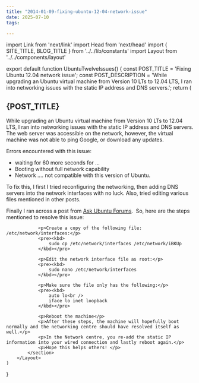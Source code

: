 ```yaml
---
title: "2014-01-09-fixing-ubuntu-12-04-network-issue"
date: 2025-07-10
tags:

---
```


import Link from 'next/link'
import Head from 'next/head'
import { SITE_TITLE, BLOG_TITLE } from '../../lib/constants'
import Layout from '../../components/layout'

export default function UbuntuTwelveIssues() {
    const POST_TITLE = 'Fixing Ubuntu 12.04 network issue';
    const POST_DESCRIPTION = 'While upgrading an Ubuntu virtual machine from Version 10 LTs to 12.04 LTS, I ran into networking issues with the static IP address and DNS servers.';
    return (
        <Layout>
            <Head>
                <title>{POST_TITLE} - {SITE_TITLE}</title>
                <meta name="description" content={POST_DESCRIPTION} />
            </Head>
            <section aria-labelledby="main-content">
                <h1 id="main-content">{POST_TITLE}</h1>
                <p>While upgrading an Ubuntu virtual machine from Version 10 LTs to 12.04 LTS, I ran into networking issues with the static IP address and DNS servers. The web server was accessible on the network, however, the virtual machine was not able to ping Google, or download any updates.</p>
                <p>Errors encountered with this issue:</p>
                <ul className="list-disc list-inside m-2">
                    <li>waiting for 60 more seconds for ...</li>
                    <li>Booting without full network capability</li>
                    <li>Network .... not compatible with this version of Ubuntu.</li>
                </ul>
                <p>To fix this, I first I tried reconfiguring the networking, then adding DNS servers into the network interfaces with no luck. Also, tried editing various files mentioned in other posts.</p>
                <p>Finally I ran across a post from <a className="underline focus:ring-2" href="http://ubuntuforums.org/showthread.php?t=2001421&amp;p=12197022#post12197022" rel="nofollow noreferrer">Ask Ubuntu Forums</a>.  So, here are the steps mentioned to resolve this issue:</p>
                
                <p>Create a copy of the following file: /etc/network/interfaces:</p>
                <pre><kbd>
                    sudo cp /etc/network/interfaces /etc/network/iBKUp
                </kbd></pre>

                <p>Edit the network interface file as root:</p>
                <pre><kbd>
                    sudo nano /etc/network/interfaces
                </kbd></pre>

                <p>Make sure the file only has the following:</p>
                <pre><kbd>
                    auto lo<br />
                    iface lo inet loopback
                </kbd></pre>

                <p>Reboot the machine</p>
                <p>After these steps, the machine will hopefully boot normally and the networking centre should have resolved itself as well.</p>
                <p>In the Network centre, you re-add the static IP information into your wired connection and lastly reboot again.</p>
                <p>Hope this helps others! </p>
            </section>
        </Layout>
    )
}
